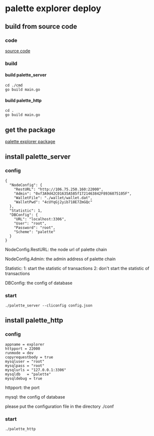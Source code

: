 # palette explorer deploy

## build from source code

### code

[source code](https://github.com/palettechain/explorer)

### build

#### build palette_server
```
cd ./cmd
go build main.go
```

#### build palette_http

```
cd .
go build main.go
```

## get the package

[palette explorer package](https://github.com/palettechain/explorer/releases/tag/v0.1.1)

## install palette_server

### config

```
{
  "NodeConfig": {
    "RestURL": "http://106.75.250.160:22000",
    "Admin": "0xf3A9d42C01635A585f1721463842F8936075105F",
    "WalletFile": "./wallet/wallet.dat",
    "WalletPwd": "4cUYqGj2yib718E7ZmGQc"
  },
  "Statistic": 1,
  "DBConfig": {
    "URL": "localhost:3306",
    "User": "root",
    "Password": "root",
    "Scheme": "palette"
  }
}
```

NodeConfig.RestURL: the node url of palette chain

NodeConfig.Admin: the admin address of palette chain

Statistic: 1: start the statistic of transactions  2: don't start the statistic of transactions

DBConfig: the config of database

### start

```
./palette_server --cliconfig config.json
```


## install palette_http

### config

```
appname = explorer
httpport = 22000
runmode = dev
copyrequestbody = true
mysqluser = "root"
mysqlpass = "root"
mysqlurls = "127.0.0.1:3306"
mysqldb   = "palette"
mysqldebug = true
```

httpport: the port

mysql: the config of database

please put the configuration file in the directory ./conf


### start

```
./palette_http
```


